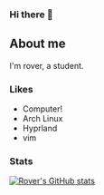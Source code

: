 ### Hi there 👋
## About me
I'm rover, a student.

### Likes
* Computer!
* Arch Linux
* Hyprland
* vim

### Stats
[![Rover's GitHub stats](https://github-readme-stats.vercel.app/api?username=immortalrover&count_private=true&show_icons=true&theme=tokyonight)](https://github.com/anuraghazra/github-readme-stats)
<!--
### Readme_Card
[![Readme Card](https://github-readme-stats.vercel.app/api/pin/?username=immortalrover&repo=github-readme-stats)](https://github.com/anuraghazra/github-readme-stats)

### Langs
[![Top Langs](https://github-readme-stats.vercel.app/api/top-langs/?username=immortalrover&layout=compact)](https://github.com/anuraghazra/github-readme-stats)

-->

<!--
**immortalrover/immortalrover** is a ✨ _special_ ✨ repository because its `README.md` (this file) appears on your GitHub profile.

Here are some ideas to get you started:

- 🔭 I’m currently working on ...
- 🌱 I’m currently learning ...
- 👯 I’m looking to collaborate on ...
- 🤔 I’m looking for help with ...
- 💬 Ask me about ...
- 📫 How to reach me: ...
- 😄 Pronouns: ...
- ⚡ Fun fact: ...
-->
